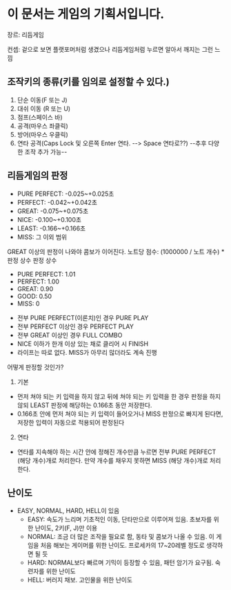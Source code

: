 이 문서는 게임의 기획서입니다.
=============================

장르: 리듬게임

컨셉: 겉으로 보면 플랫포머처럼 생겼으나 리듬게임처럼 누르면 알아서 깨지는 그런 느낌

## 조작키의 종류(키를 임의로 설정할 수 있다.)

1. 단순 이동(F 또는 J)
2. 대쉬 이동 (R 또는 U)
3. 점프(스페이스 바)
4. 공격(마우스 좌클릭)
5. 방어(마우스 우클릭)
6. 연타 공격(Caps Lock 및 오른쪽 Enter 연타. --> Space 연타로??)
--추후 다양한 조작 추가 가능--

## 리듬게임의 판정
* PURE PERFECT: -0.025~+0.025초 
* PERFECT: -0.042~+0.042초 
* GREAT:  -0.075~+0.075초
* NICE: -0.100~+0.100초
* LEAST: -0.166~+0.166초
* MISS: 그 이외 범위

GREAT 이상의 판정이 나와야 콤보가 이어진다.
노트당 점수: (1000000 / 노트 개수) * 판정 상수
판정 상수
- PURE PERFECT: 1.01
- PERFECT: 1.00
- GREAT: 0.90
- GOOD: 0.50
- MISS: 0

* 전부 PURE PERFECT(이론치)인 경우 PURE PLAY
* 전부 PERFECT 이상인 경우 PERFECT PLAY
* 전부 GREAT 이상인 경우 FULL COMBO
* NICE 이하가 한개 이상 있는 채로 클리어 시 FINISH
* 라이프는 따로 없다. MISS가 아무리 많더라도 계속 진행

어떻게 판정할 것인가?
1. 기본
  * 먼저 쳐야 되는 키 입력을 하지 않고 뒤에 쳐야 되는 키 입력을 한 경우 판정을 하지 않되 LEAST 판정에 해당하는 0.166초 동안 저장한다. 
  * 0.166초 안에 먼저 쳐야 되는 키 입력이 들어오거나 MISS 판정으로 빠지게 된다면, 저장한 입력이 자동으로 적용되어 판정된다
2. 연타
  * 연타를 지속해야 하는 시간 안에 정해진 개수만큼 누르면 전부 PURE PERFECT (해당 개수)개로 처리한다. 만약 개수를 채우지 못하면 MISS (해당 개수)개로 처리한다.

## 난이도

* EASY, NORMAL, HARD, HELL이 있음
  * EASY: 속도가 느리며 기초적인 이동, 단타만으로 이루어져 있음. 초보자를 위한 난이도, 2키(F, J)만 이용
  * NORMAL: 조금 더 많은 조작을 필요로 함, 동타 및 콤보가 나올 수 있음. 이 게임을 처음 해보는 게이머를 위한 난이도. 프로세카의 17~20레벨 정도로 생각하면 될 듯
  * HARD: NORMAL보다 빠르며 기믹이 등장할 수 있음, 패턴 암기가 요구됨. 숙련자를 위한 난이도
  * HELL: 버러지 채보. 고인물을 위한 난이도


